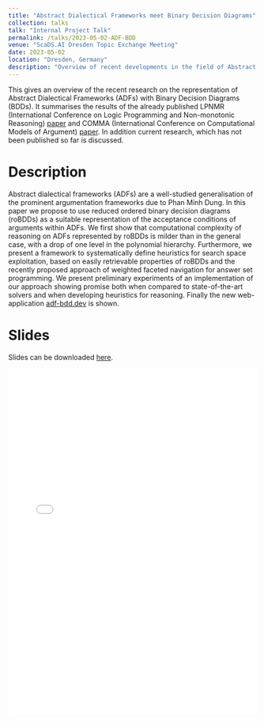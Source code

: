 ```yaml
---
title: "Abstract Dialectical Frameworks meet Binary Decision Diagrams"
collection: talks
talk: "Internal Project Talk"
permalink: /talks/2023-05-02-ADF-BDD
venue: "ScaDS.AI Dresden Topic Exchange Meeting"
date: 2023-05-02
location: "Dresden, Germany"
description: "Overview of recent developments in the field of Abstract Dialectical Frameworks and Binary Decision Diagrams"
---
```

This gives an overview of the recent research on the representation of Abstract Dialectical Frameworks (ADFs) with Binary Decision Diagrams (BDDs).
It summarises the results of the already published
LPNMR (International Conference on Logic Programming and Non-monotonic Reasoning) [paper](https://link.springer.com/chapter/10.1007/978-3-031-15707-3_14) and
COMMA (International Conference on Computational Models of Argument) [paper](https://dx.doi.org/10.3233/FAIA220170).
In addition current research, which has not been published so far is discussed.

# Description

Abstract dialectical frameworks (ADFs) are a well-studied generalisation of the prominent argumentation frameworks due to Phan Minh Dung. In this paper we propose to use reduced ordered binary decision diagrams (roBDDs) as a suitable representation of the acceptance conditions of arguments within ADFs. We first show that computational complexity of reasoning on ADFs represented by roBDDs is milder than in the general case, with a drop of one level in the polynomial hierarchy. Furthermore, we present a framework to systematically define heuristics for search space exploitation, based on easily retrievable properties of roBDDs and the recently proposed approach of weighted faceted navigation for answer set programming. We present preliminary experiments of an implementation of our approach showing promise both when compared to state-of-the-art solvers and when developing heuristics for reasoning. Finally the new web-application [adf-bdd.dev](https://adf-bdd.dev) is shown.

# Slides
Slides can be downloaded [here](/talk/20230502_adf_meet_bdd.pdf).

<embed src="/talk/20230502_adf_meet_bdd.pdf" width="100%" height="700" type='application/pdf'>
